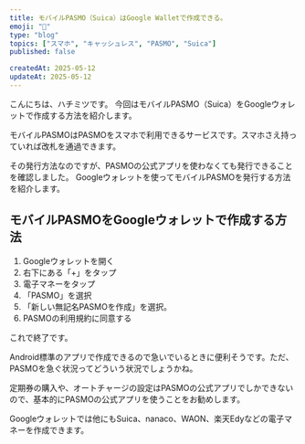 ```yaml
---
title: モバイルPASMO（Suica）はGoogle Walletで作成できる。
emoji: "📱"
type: "blog"
topics: ["スマホ", "キャッシュレス", "PASMO", "Suica"]
published: false

createdAt: 2025-05-12
updateAt: 2025-05-12
---
```


こんにちは、ハチミツです。
今回はモバイルPASMO（Suica）をGoogleウォレットで作成する方法を紹介します。

モバイルPASMOはPASMOをスマホで利用できるサービスです。スマホさえ持っていれば改札を通過できます。

その発行方法なのですが、PASMOの公式アプリを使わなくても発行できることを確認しました。
Googleウォレットを使ってモバイルPASMOを発行する方法を紹介します。

## モバイルPASMOをGoogleウォレットで作成する方法

1. Googleウォレットを開く
2. 右下にある「+」をタップ
3. 電子マネーをタップ
4. 「PASMO」を選択
5. 「新しい無記名PASMOを作成」を選択。
6. PASMOの利用規約に同意する

これで終了です。

Android標準のアプリで作成できるので急いでいるときに便利そうです。ただ、PASMOを急ぐ状況ってどういう状況でしょうかね。

定期券の購入や、オートチャージの設定はPASMOの公式アプリでしかできないので、基本的にPASMOの公式アプリを使うことをお勧めします。

Googleウォレットでは他にもSuica、nanaco、WAON、楽天Edyなどの電子マネーを作成できます。
